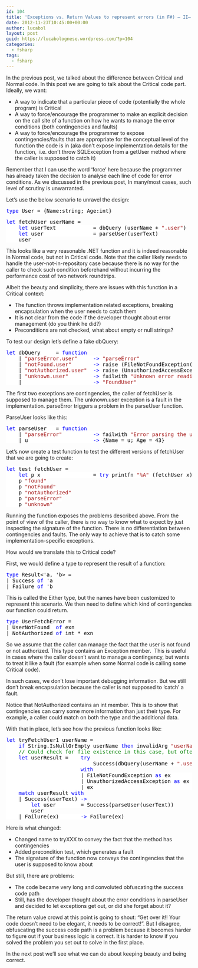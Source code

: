 ```yaml
---
id: 104
title: 'Exceptions vs. Return Values to represent errors (in F#) – II– An example problem'
date: 2012-11-23T10:45:00+00:00
author: lucabol
layout: post
guid: https://lucabolognese.wordpress.com/?p=104
categories:
  - fsharp
tags:
  - fsharp
---
```

In the previous post, we talked about the difference between Critical and Normal code. In this post we are going to talk about the Critical code part. Ideally, we want:

  * A way to indicate that a particular piece of code (potentially the whole program) is Critical 
  * A way to force/encourage the programmer to make an explicit decision on the call site of a function on how he wants to manage the error conditions (both contingencies and faults) 
  * A way to force/encourage the programmer to expose contingencies/faults that are appropriate for the conceptual level of the function the code is in (aka don’t expose implementation details for the function,&#160; i.e. don’t throw SQLException from a getUser method where the caller is supposed to catch it) 

Remember that I can use the word ‘force’ here because the programmer has already taken the decision to analyse each line of code for error conditions. As we discussed in the previous post, In many/most cases, such level of scrutiny is unwarranted.

Let’s use the below scenario to unravel the design:

<pre class="code"><span style="background:white;color:blue;">type </span><span style="background:white;color:black;">User = {Name:string; Age:int}</span></pre>

<pre class="code"><span style="background:white;color:blue;">let </span><span style="background:white;color:black;">fetchUser userName =
    </span><span style="background:white;color:blue;">let </span><span style="background:white;color:black;">userText            = dbQuery (userName + </span><span style="background:white;color:#a31515;">".user"</span><span style="background:white;color:black;">)
    </span><span style="background:white;color:blue;">let </span><span style="background:white;color:black;">user                = parseUser(userText)
    user</span></pre>

This looks like a very reasonable .NET function and it is indeed reasonable in Normal code, but not in Critical code. Note that the caller likely needs to handle the user-not-in-repository case because there is no way for the caller to check such condition beforehand without incurring the performance cost of two network roundtrips.

Albeit the beauty and simplicity, there are issues with this function in a Critical context: 

  * The function throws implementation related exceptions, breaking encapsulation when the user needs to catch them 
  * It is not clear from the code if the developer thought about error management (do you think he did?) 
  * Preconditions are not checked, what about empty or null strings? 

To test our design let’s define a fake dbQuery:

<pre class="code"><span style="background:white;color:blue;">let </span><span style="background:white;color:black;">dbQuery     = </span><span style="background:white;color:blue;">function
    </span><span style="background:white;color:black;">| </span><span style="background:white;color:#a31515;">"parseError.user"     </span><span style="background:white;color:blue;">-&gt; </span><span style="background:white;color:#a31515;">"parseError"
    </span><span style="background:white;color:black;">| </span><span style="background:white;color:#a31515;">"notFound.user"       </span><span style="background:white;color:blue;">-&gt; </span><span style="background:white;color:black;">raise (FileNotFoundException())
    | </span><span style="background:white;color:#a31515;">"notAuthorized.user"  </span><span style="background:white;color:blue;">-&gt; </span><span style="background:white;color:black;">raise (UnauthorizedAccessException())
    | </span><span style="background:white;color:#a31515;">"unknown.user"        </span><span style="background:white;color:blue;">-&gt; </span><span style="background:white;color:black;">failwith </span><span style="background:white;color:#a31515;">"Unknown error reading the file"
    </span><span style="background:white;color:black;">| _                     </span><span style="background:white;color:blue;">-&gt; </span><span style="background:white;color:#a31515;">"FoundUser"</span></pre>

The first two exceptions are contingencies, the caller of fetchUser is supposed to manage them. The unknown.user exception is a fault in the implementation. parseError triggers a problem in the parseUser function.

ParseUser looks like this:

<pre class="code"><span style="background:white;color:blue;">let </span><span style="background:white;color:black;">parseUser   = </span><span style="background:white;color:blue;">function
    </span><span style="background:white;color:black;">| </span><span style="background:white;color:#a31515;">"parseError"          </span><span style="background:white;color:blue;">-&gt; </span><span style="background:white;color:black;">failwith </span><span style="background:white;color:#a31515;">"Error parsing the user text"
    </span><span style="background:white;color:black;">| u                     </span><span style="background:white;color:blue;">-&gt; </span><span style="background:white;color:black;">{Name = u; Age = 43}
</span></pre>

Let’s now create a test function to test the different versions of fetchUser that we are going to create:

<pre class="code"><span style="background:white;color:blue;">let </span><span style="background:white;color:black;">test fetchUser =
    </span><span style="background:white;color:blue;">let </span><span style="background:white;color:black;">p x                 = </span><span style="background:white;color:blue;">try </span><span style="background:white;color:black;">printfn </span><span style="background:white;color:#a31515;">"%A" </span><span style="background:white;color:black;">(fetchUser x) </span><span style="background:white;color:blue;">with </span><span style="background:white;color:black;">ex </span><span style="background:white;color:blue;">-&gt; </span><span style="background:white;color:black;">printfn </span><span style="background:white;color:#a31515;">"%A %s" </span><span style="background:white;color:black;">(ex.GetType()) ex.Message
    p </span><span style="background:white;color:#a31515;">"found"
    </span><span style="background:white;color:black;">p </span><span style="background:white;color:#a31515;">"notFound"
    </span><span style="background:white;color:black;">p </span><span style="background:white;color:#a31515;">"notAuthorized"
    </span><span style="background:white;color:black;">p </span><span style="background:white;color:#a31515;">"parseError"
    </span><span style="background:white;color:black;">p </span><span style="background:white;color:#a31515;">"unknown"</span></pre>

Running the function exposes the problems described above. From the point of view of the caller, there is no way to know what to expect by just inspecting the signature of the function. There is no differentiation between contingencies and faults. The only way to achieve that is to catch some implementation-specific exceptions.

How would we translate this to Critical code?

First, we would define a type to represent the result of a function:

<pre class="code"><span style="background:white;color:blue;">type </span><span style="background:white;color:black;">Result&lt;'a, 'b&gt; =
| Success </span><span style="background:white;color:blue;">of </span><span style="background:white;color:black;">'a
| Failure </span><span style="background:white;color:blue;">of </span><span style="background:white;color:black;">'b
</span></pre>

This is called the Either type, but the names have been customized to represent this scenario. We then need to define which kind of contingencies our function could return.

<pre class="code"><span style="background:white;color:blue;">type </span><span style="background:white;color:black;">UserFetchError =
| UserNotFound  </span><span style="background:white;color:blue;">of </span><span style="background:white;color:black;">exn
| NotAuthorized </span><span style="background:white;color:blue;">of </span><span style="background:white;color:black;">int * exn</span></pre>

So we assume that the caller can manage the fact that the user is not found or not authorized. This type contains an Exception member.&#160; This is useful in cases where the caller doesn’t want to manage a contingency, but wants to treat it like a fault (for example when some Normal code is calling some Critical code).

In such cases, we don’t lose important debugging information. But we still don’t break encapsulation because the caller is not supposed to ‘catch’ a fault.

Notice that NotAuthorized contains an int member. This is to show that contingencies can carry some more information than just their type. For example, a caller could match on both the type and the additional data.

With that in place, let’s see how the previous function looks like:

<pre class="code"><span style="background:white;color:blue;">let </span><span style="background:white;color:black;">tryFetchUser1 userName =
    </span><span style="background:white;color:blue;">if </span><span style="background:white;color:black;">String.IsNullOrEmpty userName </span><span style="background:white;color:blue;">then </span><span style="background:white;color:black;">invalidArg </span><span style="background:white;color:#a31515;">"userName" "userName cannot be null/empty"
    </span><span style="background:white;color:green;">// Could check for file existence in this case, but often not (i.e. db)
    </span><span style="background:white;color:blue;">let </span><span style="background:white;color:black;">userResult =    </span><span style="background:white;color:blue;">try
                            </span><span style="background:white;color:black;">Success(dbQuery(userName + </span><span style="background:white;color:#a31515;">".user"</span><span style="background:white;color:black;">))
                        </span><span style="background:white;color:blue;">with
                        </span><span style="background:white;color:black;">| FileNotFoundException </span><span style="background:white;color:blue;">as </span><span style="background:white;color:black;">ex        </span><span style="background:white;color:blue;">-&gt; </span><span style="background:white;color:black;">Failure(UserNotFound ex)
                        | UnauthorizedAccessException </span><span style="background:white;color:blue;">as </span><span style="background:white;color:black;">ex  </span><span style="background:white;color:blue;">-&gt; </span><span style="background:white;color:black;">Failure(NotAuthorized(2, ex))
                        | ex                                    </span><span style="background:white;color:blue;">-&gt; </span><span style="background:white;color:black;">reraise ()
    </span><span style="background:white;color:blue;">match </span><span style="background:white;color:black;">userResult </span><span style="background:white;color:blue;">with
    </span><span style="background:white;color:black;">| Success(userText) </span><span style="background:white;color:blue;">-&gt;
        let </span><span style="background:white;color:black;">user        = Success(parseUser(userText))
        user
    | Failure(ex)       </span><span style="background:white;color:blue;">-&gt; </span><span style="background:white;color:black;">Failure(ex)</span></pre>

Here is what changed:

  * Changed name to tryXXX to convey the fact that the method has contingencies 
  * Added precondition test, which generates a fault 
  * The signature of the function now conveys the contingencies that the user is supposed to know about 

But still, there are problems:

  * The code became very long and convoluted obfuscating the success code path 
  * Still, has the developer thought about the error conditions in parseUser and decided to let exceptions get out, or did she forget about it? 

The return value crowd at this point is going to shout: “Get over it!! Your code doesn’t need to be elegant, it needs to be correct!”. But I disagree, obfuscating the success code path is a problem because it becomes harder to figure out if your business logic is correct. It is harder to know if you solved the problem you set out to solve in the first place.

In the next post we’ll see what we can do about keeping beauty and being correct.